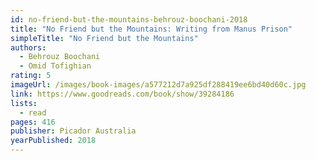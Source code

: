 ```yaml
---
id: no-friend-but-the-mountains-behrouz-boochani-2018
title: "No Friend but the Mountains: Writing from Manus Prison"
simpleTitle: "No Friend but the Mountains"
authors:
  - Behrouz Boochani
  - Omid Tofighian
rating: 5
imageUrl: /images/book-images/a577212d7a925df288419ee6bd40d60c.jpg
link: https://www.goodreads.com/book/show/39284186
lists:
  - read
pages: 416
publisher: Picador Australia
yearPublished: 2018
---
```

